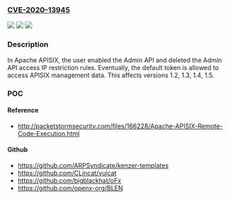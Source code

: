 ### [CVE-2020-13945](https://cve.mitre.org/cgi-bin/cvename.cgi?name=CVE-2020-13945)
![](https://img.shields.io/static/v1?label=Product&message=Apache%20APISIX&color=blue)
![](https://img.shields.io/static/v1?label=Version&message=n%2Fa&color=blue)
![](https://img.shields.io/static/v1?label=Vulnerability&message=Admin%20API%20default%20access%20token%20vulnerability&color=brighgreen)

### Description

In Apache APISIX, the user enabled the Admin API and deleted the Admin API access IP restriction rules. Eventually, the default token is allowed to access APISIX management data. This affects versions 1.2, 1.3, 1.4, 1.5.

### POC

#### Reference
- http://packetstormsecurity.com/files/166228/Apache-APISIX-Remote-Code-Execution.html

#### Github
- https://github.com/ARPSyndicate/kenzer-templates
- https://github.com/CLincat/vulcat
- https://github.com/bigblackhat/oFx
- https://github.com/openx-org/BLEN

